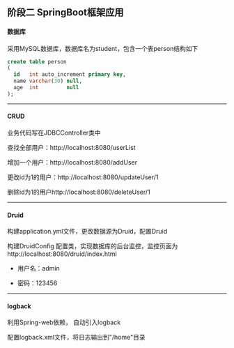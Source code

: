 ## 阶段二 SpringBoot框架应用
#### 数据库

采用MySQL数据库，数据库名为student，包含一个表person结构如下

~~~SQL
create table person
(
  id   int auto_increment primary key,
  name varchar(30) null,
  age  int         null
);
~~~

--------------------

#### CRUD

业务代码写在JDBCController类中

查找全部用户：http://localhost:8080/userList

增加一个用户：http://localhost:8080/addUser

更改id为1的用户：http://localhost:8080/updateUser/1

删除id为1的用户http://localhost:8080/deleteUser/1

------------------------------------

#### Druid

构建application.yml文件，更改数据源为Druid，配置Druid

构建DruidConfig 配置类，实现数据库的后台监控，监控页面为http://localhost:8080/druid/index.html

* 用户名：admin

* 密码：123456

-------------------------

#### logback

利用Spring-web依赖， 自动引入logback

配置logback.xml文件，将日志输出到"/home"目录


